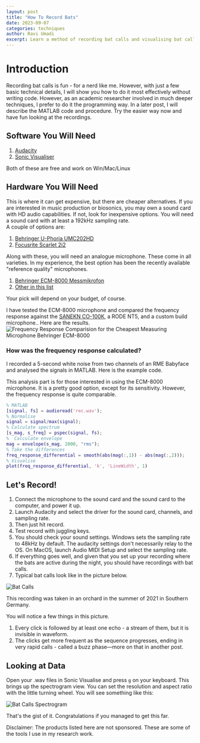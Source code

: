 ```yaml
---
layout: post
title: "How To Record Bats"
date: 2023-09-07
categories: techniques
author: Ravi Umadi
excerpt: Learn a method of recording bat calls and visualising bat calls. 
---
```


# Introduction

Recording bat calls is fun - for a nerd like me. However, with just a few basic technical details, I will show you how to do it most effectively without writing code. However, as an academic researcher involved in much deeper techniques, I prefer to do it the programming way. In a later post, I will describe the MATLAB code and procedure. Try the easier way now and have fun looking at the recordings.

## Software You Will Need
1. [Audacity](https://www.audacityteam.org)
2. [Sonic Visualiser](https://www.sonicvisualiser.org)

Both of these are free and work on Win/Mac/Linux


## Hardware You Will Need

This is where it can get expensive, but there are cheaper alternatives. If you are interested in music production or biosonics, you may own a sound card with HD audio capabilities. If not, look for inexpensive options. You will need a sound card with at least a 192kHz sampling rate.  
A couple of options are:

1. [Behringer U-Phoria UMC202HD](https://www.thomann.de/de/behringer_u_phoria_umc202hd.htm?gclid=CjwKCAjw6eWnBhAKEiwADpnw9s6CjrdA6okuVKSGvMGODJtVnMepmY3tBRN7wljoI8C-GdJorVUnohoC1ioQAvD_BwE)
2. [Focusrite Scarlet 2i2](https://focusrite.com/products/scarlett-2i2-3rd-gen?setCurrencyId=6&gclid=CjwKCAjw6eWnBhAKEiwADpnw9vBb7CA9rg5fm1ZCMU1Eu09FEJT21PWod-A0-fTgMI5oNXUNbb0o6xoCsW0QAvD_BwE)


Along with these, you will need an analogue microphone. These come in all varieties. In my experience, the best option has been the recently available "reference quality" microphones.

1. [Behringer ECM-8000 Messmikrofon](https://www.thomann.de/de/behringer_ecm_8000.htm)
2. [Other in this list](https://www.thomann.de/de/messmikrofone1.html)

Your pick will depend on your budget, of course.

I have tested the ECM-8000 microphone and compared the frequency response against the [SANEKN CO-100K](https://sanken-mic.com/en/product/product.cfm/3.1000400), a RODE NT5, and a custom build microphone.. Here are the results. 
![Frequency Response Comparision for the Cheapest Measuring Microphone Behringer ECM-8000](~/images/ecm8000FRC.png)

### How was the frequency response calculated?
I recorded a 5-second white noise from two channels of an RME Babyface and analysed the signals in MATLAB. Here is the example code.

This analysis part is for those interested in using the ECM-8000 microphone. It is a pretty good option, except for its sensitivity. However, the frequency response is quite comparable.

~~~matlab
% MATLAB 
[signal, fs] = audioread('rec.wav');
% Normalise
signal = signal/max(signal);
% Calculate spectrum
[s_mag, s_freq] = pspec(signal, fs);
%  Calculate envelope
mag = envelope(s_mag, 2000, "rms");
% Take the differences
freq_response_differential = smooth(abs(mag(:,1)) - abs(mag(:,2)));
% Visualise
plot(freq_response_differential, 'k', 'LineWidth', 1)
~~~
## Let's Record!

1. Connect the microphone to the sound card and the sound card to the computer, and power it up.
2. Launch Audacity and select the driver for the sound card, channels, and sampling rate.
3. Then just hit record.
4. Test record with juggling keys.
5. You should check your sound settings. Windows sets the sampling rate to 48kHz by default. The audacity settings don't necessarily relay to the OS. On MacOS, launch  Audio MIDI Setup and select the sampling rate.
6. If everything goes well, and given that you set up your recording where the bats are active during the night, you should have recordings with bat calls.
7. Typical bat calls look like in the picture below.

![Bat Calls](~/images/batCallPhasesExample.png)

This recording was taken in an orchard in the summer of 2021 in Southern Germany.

You will notice a few things in this picture.
1. Every click is followed by at least one echo - a stream of them, but it is invisible in waveform.
2. The clicks get more frequent as the sequence progresses, ending in very rapid calls - called a buzz phase—more on that in another post.

## Looking at Data
Open your .wav files in Sonic Visualise and press `g` on your keyboard. This brings up the spectrogram view. You can set the resolution and aspect ratio with the little turning wheel. You will see something like this:

![Bat Calls Spectrogram](~/images/spectrogramBatCalls.png)

That's the gist of it. Congratulations if you managed to get this far.

Disclaimer: The products listed here are not sponsored. These are some of the tools I use in my research work.
